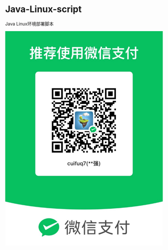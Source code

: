 # Java-Linux-script
Java Linux环境部署脚本




![咖啡码](https://github.com/cuifuq7/Java-Linux-script/blob/main/img/weixin.JPG)


